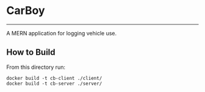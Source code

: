 # CarBoy

---

A MERN application for logging vehicle use.

## How to Build

From this directory run:

```
docker build -t cb-client ./client/
docker build -t cb-server ./server/
```
